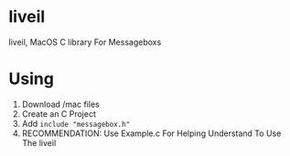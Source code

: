 # liveil
liveil, MacOS C library For Messageboxs
# Using
1. Download /mac files
2. Create an C Project
3. Add ```include "messagebox.h"```
4. RECOMMENDATION: Use Example.c For Helping Understand To Use The liveil

